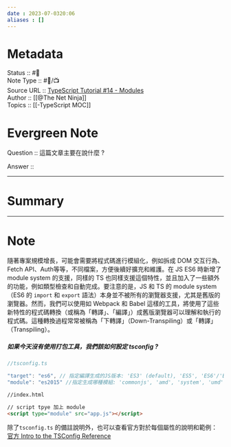 ```yaml
---
date : 2023-07-0320:06
aliases : []
---
```

# Metadata
Status :: #🌱 <br>
Note Type :: #📨/📺 <br>
Source URL :: [TypeScript Tutorial #14 - Modules](https://youtu.be/EpOPR03z4Vw)<br>
Author :: [[@The Net Ninja]]<br>
Topics :: [[-TypeScript MOC]]  <br>

# Evergreen Note

Question :: 這篇文章主要在說什麼 ?

Answer ::

---

# Summary 

---

# Note
隨著專案規模增長，可能會需要將程式碼進行模組化，例如拆成 DOM 交互行為、Fetch API、Auth等等，不同檔案，方便後續好擴充和維護。在 JS ES6 時新增了 module system 的支援，同樣的 TS 也同樣支援這個特性，並且加入了一些額外的功能，例如類型檢查和自動完成。要注意的是，JS 和 TS 的 module system（ES6 的 `import` 和 `export` 語法）本身並不被所有的瀏覽器支援，尤其是舊版的瀏覽器。然而，我們可以使用如 Webpack 和 Babel 這樣的工具，將使用了這些新特性的程式碼轉換（或稱為「轉譯」、「編譯」）成舊版瀏覽器可以理解和執行的程式碼。這種轉換過程常常被稱為「下轉譯」（Down-Transpiling）或「轉譯」（Transpiling）。
##### 如果今天沒有使用打包工具，我們該如何設定 tsconfig ? 
```ts
//tsconfig.ts

"target": "es6", // 指定編譯生成的JS版本: 'ES3' (default), 'ES5', 'ES6'/'ES2015', 'ES2016', 'ES2017', or 'ESNEXT'
"module": "es2015" //指定生成哪種模組: 'commonjs', 'amd', 'system', 'umd' or 'es2015'

```
```HTML
//index.html

// script tpye 加上 module
<script type="module" src="app.js"></script>
```
除了`tsconfig.ts` 的備註說明外，也可以查看官方對於每個屬性的說明和範例：
[官方 Intro to the TSConfig Reference](https://typescript-v2-527-ortam.vercel.app/tsconfig)